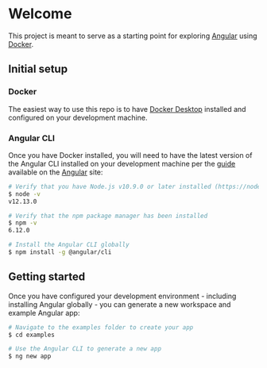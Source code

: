 # Welcome

This project is meant to serve as a starting point for exploring [Angular](https://angular.io) using [Docker](https://www.docker.com).

## Initial setup

### Docker

The easiest way to use this repo is to have [Docker Desktop](https://www.docker.com/products/docker-desktop) installed and configured on your development machine.

### Angular CLI

Once you have Docker installed, you will need to have the latest version of the Angular CLI installed on your development machine per the [guide](https://angular.io/guide/setup-local) available on the [Angular](https://angular.io) site:

```sh
# Verify that you have Node.js v10.9.0 or later installed (https://nodejs.org)
$ node -v
v12.13.0

# Verify that the npm package manager has been installed
$ npm -v
6.12.0

# Install the Angular CLI globally
$ npm install -g @angular/cli
```

## Getting started

Once you have configured your development environment - including installing Angular globally - you can generate a new workspace and example Angular app:

```sh
# Navigate to the examples folder to create your app
$ cd examples

# Use the Angular CLI to generate a new app
$ ng new app

```
